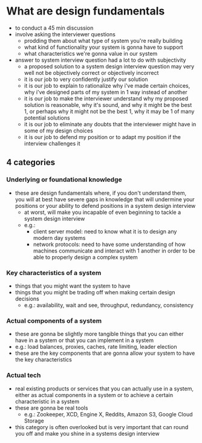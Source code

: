 # What are design fundamentals
- to conduct a 45 min discussion
- involve asking the interviewer questions
  - prodding them about what type of system you're really building
  - what kind of functionality your system is gonna have to support
  - what characteristics we're gonna value in our system
- answer to system interview question had a lot to do with subjectivity
  - a proposed solution to a system design interview question may very well not be objectively correct or objectively incorrect
  - it is our job to very confidently justify our solution
  - it is our job to explain to rationalize why i've made certain choices, why i've designed parts of my system in 1 way instead of another
  - it is our job to make the interviewer understand why my proposed solution is reasonable, why it's sound, and why it might be the best 1, or perhaps why it might not be the best 1, why it may be 1 of many potential solutions
  - it is our job to eliminate any doubts that the interviewer might have in some of my design choices
  - it is our job to defend my position or to adapt my position if the interview challenges it
## 4 categories
### Underlying or foundational knowledge
- these are design fundamentals where, if you don't understand them, you will at best have severe gaps in knowledge that will undermine your positions or your ability to defend positions in a system design interview
  - at worst, will make you incapable of even beginning to tackle a system design interview
  - e.g.:
    - client server model: need to know what it is to design any modern day systems
    - network protocols: need to have some understanding of how machines communicate and interact with 1 another in order to be able to properly design a complex system
### Key characteristics of a system
- things that you might want the system to have
- things that you might be trading off when making certain design decisions
  - e.g.: availability, wait and see, throughput, redundancy, consistency
### Actual components of a system
- these are gonna be slightly more tangible things that you can either have in a system or that you can implement in a system
- e.g.: load balances, proxies, caches, rate limiting, leader election
- these are the key components that are gonna allow your system to have the key characteristics
### Actual tech
- real existing products or services that you can actually use in a system, either as actual components in a system or to achieve a certain characteristic in a system
- these are gonna be real tools
  - e.g.: Zookeeper, XCD, Engine X, Reddits, Amazon S3, Google Cloud Storage
- this category is often overlooked but is very important that can round you off and make you shine in a systems design interview

